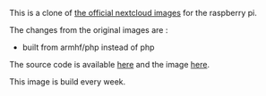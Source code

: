 This is a clone of [the official nextcloud images](https://hub.docker.com/_/nextcloud/) for the raspberry pi.

The changes from the original images are :
- built from armhf/php instead of php

The source code is available [here](https://github.com/napnap75/rpi-docker-officials/tree/master/nextcloud) and the image [here](https://hub.docker.com/r/napnap75/rpi-nextcloud-official/).

This image is build every week.
